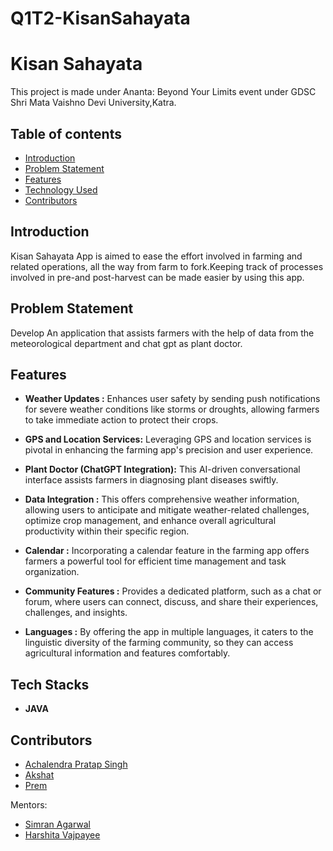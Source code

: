 # Q1T2-KisanSahayata

# Kisan Sahayata

This project is made under Ananta: Beyond Your Limits event under GDSC Shri Mata Vaishno Devi University,Katra.


## Table of contents

- [Introduction](#intro)
- [Problem Statement](#ps)
- [Features](#features)
- [Technology Used](#tech)
- [Contributors](#contributors)

## Introduction

Kisan Sahayata App is aimed to ease the effort involved in farming and related operations, all the way from farm to fork.Keeping track of processes involved in pre-and post-harvest can be made easier by using this app.


## Problem Statement

Develop An application that assists farmers with the help of data from the meteorological department and chat gpt as plant doctor.



## Features

- **Weather Updates :** Enhances user safety by sending push notifications for severe weather conditions like storms or droughts, allowing farmers to take immediate action to protect their crops.

- **GPS and Location Services:** Leveraging GPS and location services is pivotal in enhancing the farming app's precision and user experience.
- **Plant Doctor (ChatGPT Integration):** This AI-driven conversational interface assists farmers in diagnosing plant diseases swiftly.
- **Data Integration :** This offers comprehensive weather information, allowing users to anticipate and mitigate weather-related challenges, optimize crop management, and enhance overall agricultural productivity within their specific region.
- **Calendar :** Incorporating a calendar feature in the farming app offers farmers a powerful tool for efficient time management and task organization.
- **Community Features :** Provides a dedicated platform, such as a chat or forum, where users can connect, discuss, and share their experiences, challenges, and insights.
- **Languages :** By offering the app in multiple languages, it caters to the linguistic diversity of the farming community, so they can access agricultural information and features comfortably.



## Tech Stacks

- **JAVA** 
## Contributors

- [Achalendra Pratap Singh](https://github.com/AchalendraPratapsingh)
- [Akshat](https://github.com/Akshat2713)
- [Prem](https://github.com/prem85642)

Mentors:
- [Simran Agarwal](https://github.com/simmiagarwal60)
- [Harshita Vajpayee](https://github.com/harshita-vajpayee)

